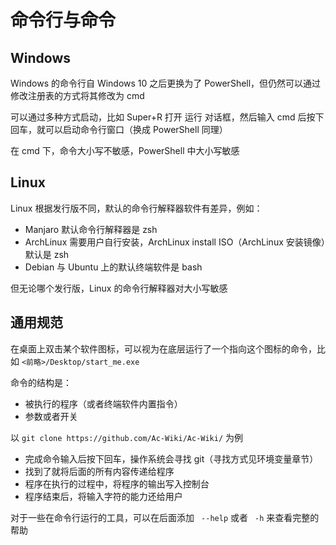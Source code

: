 # 命令行与命令

## Windows

Windows 的命令行自 Windows 10 之后更换为了 PowerShell，但仍然可以通过修改注册表的方式将其修改为 cmd

可以通过多种方式启动，比如 Super+R 打开 运行 对话框，然后输入 cmd 后按下回车，就可以启动命令行窗口（换成 PowerShell 同理）

在 cmd 下，命令大小写不敏感，PowerShell 中大小写敏感

## Linux

Linux 根据发行版不同，默认的命令行解释器软件有差异，例如：

- Manjaro 默认命令行解释器是 zsh
- ArchLinux 需要用户自行安装，ArchLinux install ISO（ArchLinux 安装镜像）默认是 zsh
- Debian 与 Ubuntu 上的默认终端软件是 bash

但无论哪个发行版，Linux 的命令行解释器对大小写敏感

## 通用规范

在桌面上双击某个软件图标，可以视为在底层运行了一个指向这个图标的命令，比如 `<前略>/Desktop/start_me.exe`

命令的结构是：

- 被执行的程序（或者终端软件内置指令）
- 参数或者开关

以 `git clone https://github.com/Ac-Wiki/Ac-Wiki/` 为例

<!-- TODO 环境变量 -->

- 完成命令输入后按下回车，操作系统会寻找 git（寻找方式见环境变量章节）
- 找到了就将后面的所有内容传递给程序
- 程序在执行的过程中，将程序的输出写入控制台
- 程序结束后，将输入字符的能力还给用户

对于一些在命令行运行的工具，可以在后面添加 ` --help` 或者 ` -h` 来查看完整的帮助
